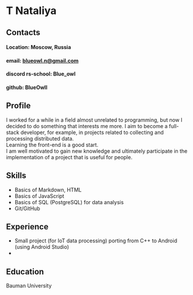 # T Nataliya
## Contacts
#### Location: Moscow, Russia
#### email: blueowl.n@gmail.com
#### discord rs-school: Blue_owl
#### github: BlueOwll

## Profile
I worked for a while in a field almost unrelated to programming, but now I decided to do something that interests me more. I aim to become a full-stack developer, for example, in projects related to collecting and processing distributed data.  
Learning the front-end is a good start.   
I am well motivated to gain new knowledge and ultimately participate in the implementation of a project that is useful for people.

## Skills
* Basics of Markdown, HTML
* Basics of JavaScript
* Basics of SQL (PostgreSQL) for data analysis
* Git/GitHub

## Experience
* Small project (for IoT data processing) porting from C++ to Android (using Android Studio)
* 
## Education 
Bauman University